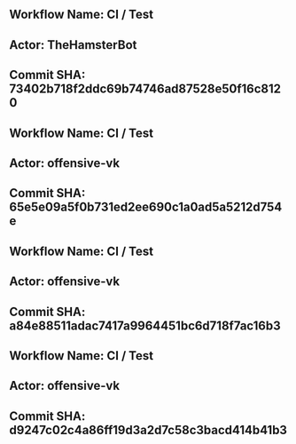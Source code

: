 
## Workflow Name: CI / Test 
## Actor: TheHamsterBot 
## Commit SHA: 73402b718f2ddc69b74746ad87528e50f16c8120 


## Workflow Name: CI / Test 
## Actor: offensive-vk 
## Commit SHA: 65e5e09a5f0b731ed2ee690c1a0ad5a5212d754e 

## Workflow Name: CI / Test 
## Actor: offensive-vk 
## Commit SHA: a84e88511adac7417a9964451bc6d718f7ac16b3 

## Workflow Name: CI / Test 
## Actor: offensive-vk 
## Commit SHA: d9247c02c4a86ff19d3a2d7c58c3bacd414b41b3 
